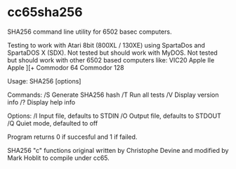 cc65sha256
==========

SHA256 command line utility for 6502 basec computers.

Testing to work with Atari 8bit (800XL / 130XE) using SpartaDos and SpartaDOS X (SDX). 
Not tested but should work with MyDOS.
Not tested but should work with other 6502 based computers like:
  VIC20
  Apple IIe
  Apple ][+
  Commodor 64
  Commodor 128

Usage: SHA256 <command> [options]

Commands:
 /S        Generate SHA256 hash
 /T        Run all tests
 /V        Display version info
 /?        Display help info
 
Options:
 /I <file> Input file, defaults to STDIN
 /O <file> Output file, defaults to STDOUT
 /Q        Quiet mode, defaulted to off
 
Program returns 0 if succesful and 1 if failed.

SHA256 "c" functions original written by Christophe Devine and modified by Mark Hoblit to compile under cc65.

